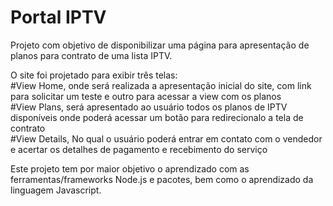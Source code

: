 # Portal IPTV

Projeto com objetivo de disponibilizar uma página para apresentação de planos para contrato de uma lista IPTV.

O site foi projetado para exibir três telas: <br/>
  #View Home, onde será realizada  a apresentação inicial do site, com link para solicitar um teste e outro para acessar a view com os planos<br/>
  #View Plans, será apresentado ao usuário todos os planos de IPTV disponíveis onde poderá acessar um botão para redirecionalo a tela de contrato<br/>
  #View Details, No qual o usuário poderá entrar em contato com o vendedor e acertar os detalhes de pagamento e recebimento do serviço<br/>
  
 Este projeto tem por maior objetivo o aprendizado com as ferramentas/frameworks Node.js e pacotes, bem como o aprendizado da linguagem Javascript.
